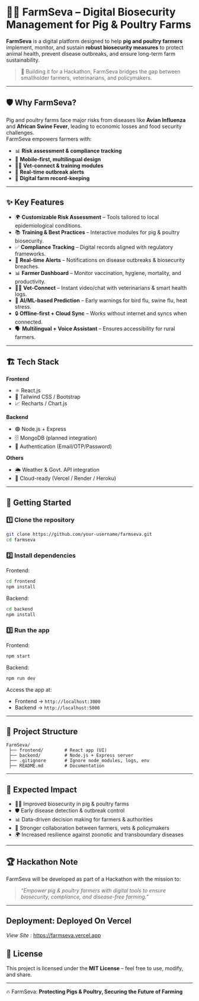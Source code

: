 
# 🐖🐓 FarmSeva – Digital Biosecurity Management for Pig & Poultry Farms  

**FarmSeva** is a digital platform designed to help **pig and poultry farmers** implement, monitor, and sustain **robust biosecurity measures** to protect animal health, prevent disease outbreaks, and ensure long-term farm sustainability.  

> 🚀 Building it  for a Hackathon, FarmSeva bridges the gap between smallholder farmers, veterinarians, and policymakers.  

---

## 🛡️ Why FarmSeva?  

Pig and poultry farms face major risks from diseases like **Avian Influenza** and **African Swine Fever**, leading to economic losses and food security challenges.  
FarmSeva empowers farmers with:  
- 📊 **Risk assessment & compliance tracking**  
- 📱 **Mobile-first, multilingual design**  
- 🧑‍⚕️ **Vet-connect & training modules**  
- 🔔 **Real-time outbreak alerts**  
- 📂 **Digital farm record-keeping**  

---

## ✨ Key Features  

- 🌍 **Customizable Risk Assessment** – Tools tailored to local epidemiological conditions.  
- 📚 **Training & Best Practices** – Interactive modules for pig & poultry biosecurity.  
- ✅ **Compliance Tracking** – Digital records aligned with regulatory frameworks.  
- 🔔 **Real-time Alerts** – Notifications on disease outbreaks & biosecurity breaches.  
- 📊 **Farmer Dashboard** – Monitor vaccination, hygiene, mortality, and productivity.  
- 🧑‍⚕️ **Vet-Connect** – Instant video/chat with veterinarians & smart health logs.  
- 🧠 **AI/ML-based Prediction** – Early warnings for bird flu, swine flu, heat stress.  
- 🔒 **Offline-first + Cloud Sync** – Works without internet and syncs when connected.  
- 🗣️ **Multilingual + Voice Assistant** – Ensures accessibility for rural farmers.  

---

## 🏗️ Tech Stack  

**Frontend**  
- ⚛️ React.js  
- 🎨 Tailwind CSS / Bootstrap  
- 📈 Recharts / Chart.js  

**Backend**  
- 🟢 Node.js + Express  
- 🗄️ MongoDB (planned integration)  
- 🔑 Authentication (Email/OTP/Password)  

**Others**  
- 🌦️ Weather & Govt. API integration  
- 📡 Cloud-ready (Vercel / Render / Heroku)  

---

## 🚀 Getting Started  

### 1️⃣ Clone the repository  
```bash
git clone https://github.com/your-username/farmseva.git
cd farmseva
````

### 2️⃣ Install dependencies

Frontend:

```bash
cd frontend
npm install
```

Backend:

```bash
cd backend
npm install
```

### 3️⃣ Run the app

Frontend:

```bash
npm start
```

Backend:

```bash
npm run dev
```

Access the app at:

* Frontend → `http://localhost:3000`
* Backend → `http://localhost:5000`

---

## 📂 Project Structure

```
FarmSeva/
 ├── frontend/        # React app (UI)
 ├── backend/         # Node.js + Express server
 ├── .gitignore       # Ignore node_modules, logs, env
 ├── README.md        # Documentation
```

---

## 🎯 Expected Impact

* 🐓🐖 Improved biosecurity in pig & poultry farms
* 🛡️ Early disease detection & outbreak control
* 📊 Data-driven decision making for farmers & authorities
* 🤝 Stronger collaboration between farmers, vets & policymakers
* 🌍 Increased resilience against zoonotic and transboundary diseases

---

## 🏆 Hackathon Note

FarmSeva will be developed as part of a Hackathon with the mission to:

> *“Empower pig & poultry farmers with digital tools to ensure biosecurity, compliance, and disease-free farming.”*

---

## Deployment: Deployed On Vercel

*View Site :* https://farmseva.vercel.app

## 📜 License

This project is licensed under the **MIT License** – feel free to use, modify, and share.

---

🔥 FarmSeva: **Protecting Pigs & Poultry, Securing the Future of Farming**
